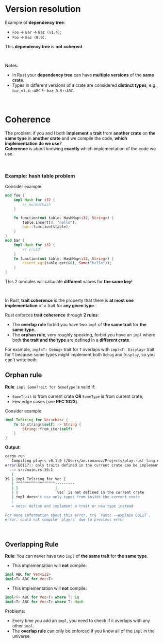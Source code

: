 # Version resolution
Example of **dependency tree**:
- ``Foo`` -> ``Bar`` -> ``Baz (v1.4)``;
- ``Foo`` -> ``Baz (0.9)``.

This **dependency tree** is **not** **coherent**.

<br>

Notes:
- In Rust your **dependency tree** can have **multiple versions** of the **same crate**.
- Types in different versions of a crate are considered **distinct types**, e.g., ``baz_v1.4::ABC`` != ``baz_0.9::ABC``.

<br>

# Coherence
The problem: if you and I both **implement** a **trait** from **another crate** on **the same type** in **another crate** and we compile the code, **which implementation do we use**?<br>
**Coherence** is about knowing **exactly** which implementation of the code we use.<br>

<br>

### Example: hash table problem
Consider example:
```Rust
mod foo {
    impl Hash for i32 {
        // murmurhash
    }

    fn function(mut table: HashMap<i32, String>) {
        table.insert(0, "hello");
        bar::function(&table);
    }
}
mod bar {
    impl Hash for i32 {
        // crc32
    }
    fn function(mut table: HashMap<i32, String>) {
        assert_eq!(table.get(&0), Some("hello"));
    }
}
```

This 2 modules will calculate **different** values for **the same key**!<br>

<br>

In Rust, **trait coherence** is the property that there is **at most** **one implementation** of a trait for **any given type**.

Rust enforces **trait coherence** through **2 rules**:
- The **overlap rule** forbid you have two ``impl`` of **the same trait** for **the same type**..<br>
- The **orphan rule**, very roughly speaking, forbid you have an ``impl`` where both **the trait** **and** **the type** are defined in a **different crate**.

For example, ``impl<T: Debug>`` trait for ``T`` overlaps with ``impl<T: Display>`` trait for ``T`` because some types might implement both ``Debug`` and ``Display``, so you can't write both.


## Orphan rule
**Rule**: ``impl SomeTrait for SomeType`` is valid if:
- ``SomeTrait`` is from current crate **OR** ``SomeType`` is from current crate;
- Few edge cases (see **RFC 1023**).


Consider example:
```Rust
impl ToString for Vec<char> {
    fn to_string(&self) -> String {
        String::from_iter(self)
    }
}
```

**Output**:
```bash
cargo run 
   Compiling playrs v0.1.0 (/Users/an.romanov/Projects/play.rust-lang.org)                                                                                      
error[E0117]: only traits defined in the current crate can be implemented for arbitrary types                                                                   
  --> src/main.rs:39:1                                                                                                                                          
   |                                                                                                                                                            
39 | impl ToString for Vec {                                                                                                                              
   | ^^^^^^^^^^^^^^^^^^---------                                                                                                                                
   | |                 |                                                                                                                                        
   | |                 `Vec` is not defined in the current crate                                                                                                
   | impl doesn't use only types from inside the current crate                                                                                                  
   |                                                                                                                                                            
   = note: define and implement a trait or new type instead                                                                                                     
                                                                                                                                                                
For more information about this error, try `rustc --explain E0117`.                                                                                             
error: could not compile `playrs` due to previous error                                                                                                         
```

<br>

## Overlapping Rule
**Rule**: You can never have two ``impl`` of **the same trait** for **the same type**.<br>

- This implementation will **not** compile:
```Rust
impl ABC for Vec<i32>
impl<T> ABC for Vec<T>
```
- This implementation will **not** compile:
```Rust
impl<T> ABC for Vec<T> where T: Eq
impl<T> ABC for Vec<T> where T: Hash
```

Problems:
- Every time you add an ``impl``, you need to check if it overlaps with any other ``impl``.
- The **overlap rule** can only be enforced if you know all of the ``impl`` in the universe.
